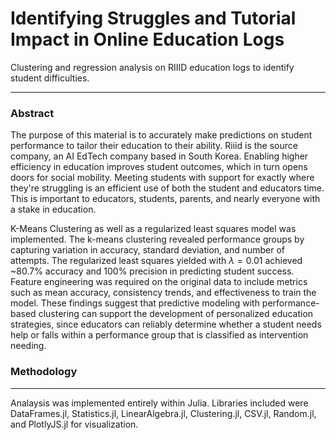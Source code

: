 # Identifying Struggles and Tutorial Impact in Online Education Logs
Clustering and regression analysis on RIIID education logs to identify student difficulties.
___

### Abstract
The purpose of this material is to accurately make predictions on student performance to
tailor their education to their ability. Riiid is the source company, an AI EdTech company
based in South Korea. Enabling higher efficiency in education improves student
outcomes, which in turn opens doors for social mobility. Meeting students with support
for exactly where they're struggling is an efficient use of both the student and educators
time. This is important to educators, students, parents, and nearly everyone with a stake
in education.


K-Means Clustering as well as a regularized least squares model was implemented. The
k-means clustering revealed performance groups by capturing variation in accuracy,
standard deviation, and number of attempts. The regularized least squares yielded with
$\lambda=0.01$ achieved ~80.7\% accuracy and 100\% precision in predicting student success. Feature engineering was required on the original data to include metrics
such as mean accuracy, consistency trends, and effectiveness to train the model. These
findings suggest that predictive modeling with performance-based clustering can support
the development of personalized education strategies, since educators can reliably
determine whether a student needs help or falls within a performance group that is classified as intervention needing.

### Methodology 
___
Analaysis was implemented entirely within Julia. Libraries included were DataFrames.jl, Statistics.jl, LinearAlgebra.jl, Clustering.jl, CSV.jl, Random.jl, and PlotlyJS.jl for visualization.
